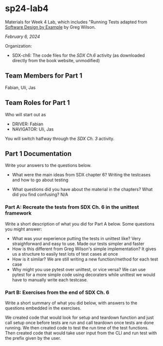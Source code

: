 # sp24-lab4

Materials for Week 4 Lab, which includes "Running Tests adapted from [Software Design by Example](https://third-bit.com/sdxpy/) by Greg Wilson.

_February 6, 2024_

Organization:

- SDX-ch6: The code files for the _SDX Ch.6_ activity (as downloaded directly from the book website, unmodified)

## Team Members for Part 1

Fabian, Uli, Jas

## Team Roles for Part 1

Who will start out as

- DRIVER: Fabian
- NAVIGATOR: Uli, Jas

You will switch halfway through the _SDX Ch. 3_ activity.

## Part 1 Documentation

Write your answers to the questions below.

- What were the main ideas from SDX chapter 6?
  Writing the testcases and how to go about testing

- What questions did you have about the material in the chapters? What did you find confusing?
  N/A

### Part A: Recreate the tests from SDX Ch. 6 in the unittest framework

Write a short description of what you did for Part A below. Some questions you might answer:

- What was your experience putting the tests in unittest like?
  Very straighforward and easy to use. Made our tests simpler and faster
- How is this different from Greg Wilson's simple implementation?
  It gives us a structure to easily test lots of test cases at once
- How is it similar?
  We are still writing a new function/method for each test case
- Why might you use pytest over unittest, or vice versa?
  We can use pytest for a more simple code using decoraters while unittest we would have to manually write each testcase.

### Part B: Exercises from the end of SDX Ch. 6

Write a short summary of what you did below, with answers to the questions embedded in the exercises.

We created code that would look for setup and teardown function and just call setup once before tests are run and call teardown once tests are done running. We then created code to test the run time of the test functions. Then created code that would take user input from the CLI and run test with the prefix given by the user.
